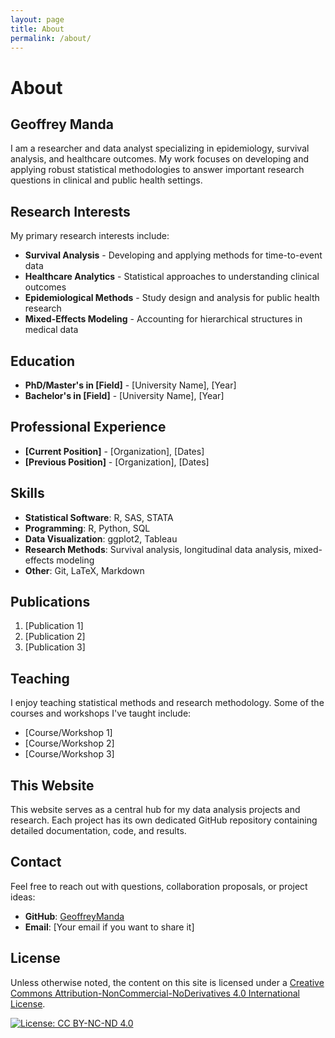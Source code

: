 ```yaml
---
layout: page
title: About
permalink: /about/
---
```


# About

## Geoffrey Manda

I am a researcher and data analyst specializing in epidemiology, survival analysis, and healthcare outcomes. My work focuses on developing and applying robust statistical methodologies to answer important research questions in clinical and public health settings.

## Research Interests

My primary research interests include:

- **Survival Analysis** - Developing and applying methods for time-to-event data
- **Healthcare Analytics** - Statistical approaches to understanding clinical outcomes
- **Epidemiological Methods** - Study design and analysis for public health research
- **Mixed-Effects Modeling** - Accounting for hierarchical structures in medical data

## Education

- **PhD/Master's in [Field]** - [University Name], [Year]
- **Bachelor's in [Field]** - [University Name], [Year]

## Professional Experience

- **[Current Position]** - [Organization], [Dates]
- **[Previous Position]** - [Organization], [Dates]

## Skills

- **Statistical Software**: R, SAS, STATA
- **Programming**: R, Python, SQL
- **Data Visualization**: ggplot2, Tableau
- **Research Methods**: Survival analysis, longitudinal data analysis, mixed-effects modeling
- **Other**: Git, LaTeX, Markdown

## Publications

1. [Publication 1]
2. [Publication 2]
3. [Publication 3]

## Teaching

I enjoy teaching statistical methods and research methodology. Some of the courses and workshops I've taught include:

- [Course/Workshop 1]
- [Course/Workshop 2]
- [Course/Workshop 3]

## This Website

This website serves as a central hub for my data analysis projects and research. Each project has its own dedicated GitHub repository containing detailed documentation, code, and results.

## Contact

Feel free to reach out with questions, collaboration proposals, or project ideas:

- **GitHub**: [GeoffreyManda](https://github.com/GeoffreyManda)
- **Email**: [Your email if you want to share it]

## License

Unless otherwise noted, the content on this site is licensed under a [Creative Commons Attribution-NonCommercial-NoDerivatives 4.0 International License](https://creativecommons.org/licenses/by-nc-nd/4.0/).

[![License: CC BY-NC-ND 4.0](https://img.shields.io/badge/License-CC%20BY--NC--ND%204.0-lightgrey.svg)](https://creativecommons.org/licenses/by-nc-nd/4.0/)
